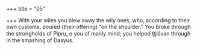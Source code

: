 +++
title = "05"

+++
With your wiles you blew away the wily ones, who, according to their  own customs, poured (their offering) “on the shoulder.”
You broke through the strongholds of Pipru, o you of manly mind; you  helped R̥jiśvan through in the smashing of Dasyus.